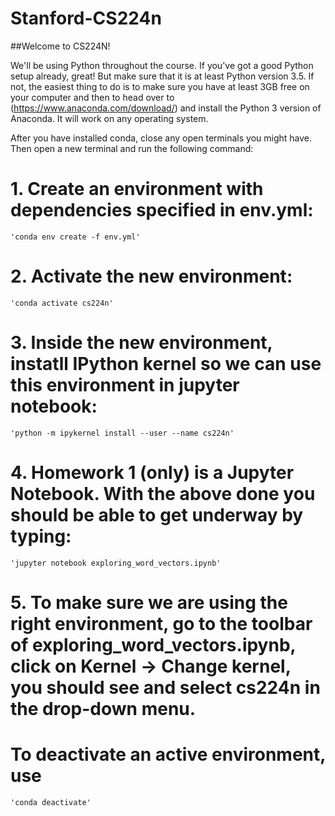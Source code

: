 # Stanford-CS224n

##Welcome to CS224N!

We'll be using Python throughout the course. If you've got a good Python setup already, great! But make sure that it is at least Python version 3.5. If not, the easiest thing to do is to make sure you have at least 3GB free on your computer and then to head over to (https://www.anaconda.com/download/) and install the Python 3 version of Anaconda. It will work on any operating system.

After you have installed conda, close any open terminals you might have. Then open a new terminal and run the following command:

# 1. Create an environment with dependencies specified in env.yml:
    
    'conda env create -f env.yml'

# 2. Activate the new environment:
    
    'conda activate cs224n'
    
# 3. Inside the new environment, instatll IPython kernel so we can use this environment in jupyter notebook: 
    
    'python -m ipykernel install --user --name cs224n'


# 4. Homework 1 (only) is a Jupyter Notebook. With the above done you should be able to get underway by typing:

    'jupyter notebook exploring_word_vectors.ipynb'
    
# 5. To make sure we are using the right environment, go to the toolbar of exploring_word_vectors.ipynb, click on Kernel -> Change kernel, you should see and select cs224n in the drop-down menu.

# To deactivate an active environment, use
    
    'conda deactivate'


